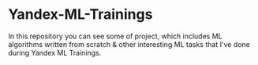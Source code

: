 # Yandex-ML-Trainings
In this repository you can see some of project, which includes ML algorithms written from scratch &amp; other interesting ML tasks that I've done during Yandex ML Trainings.
